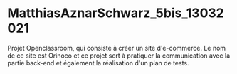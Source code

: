 # MatthiasAznarSchwarz_5bis_13032021
Projet Openclassroom, qui consiste à créer un site d'e-commerce. Le nom de ce site est Orinoco et ce projet sert à pratiquer la communication avec la partie back-end et également la réalisation d'un plan de tests.
